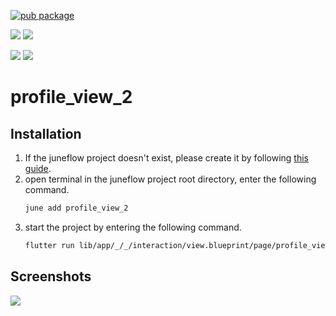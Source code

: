 [![pub package](https://img.shields.io/pub/v/profile_view_2.svg)](https://pub.dartlang.org/packages/profile_view_2)

[![](https://img.shields.io/badge/Module-Hub-007bff?style=for-the-badge&logo=flutter)](https://module.juneflow.org/)
[![](https://img.shields.io/badge/View-Hub-007bff?style=for-the-badge&logo=flutter)](https://view.juneflow.org/)

[![](https://img.shields.io/badge/DISCORD-JOIN%20SERVER-5663F7?style=for-the-badge&logo=discord&logoColor=white)](https://discord.gg/zXXHvAXCug)
[![](https://img.shields.io/badge/KakaoTalk-Join%20Room-FEE500?style=for-the-badge&logo=kakao)](https://open.kakao.com/o/gEwrffbg)
# profile_view_2

##  Installation
1. If the juneflow project doesn't exist, please create it by following [this guide](https://doc.juneflow.org/).
2. open terminal in the juneflow project root directory, enter the following command.
    ```bash
    june add profile_view_2
    ```
3. start the project by entering the following command.
    ```bash
    flutter run lib/app/_/_/interaction/view.blueprint/page/profile_view_2/_/view.dart -d chrome
    ```

## Screenshots
![](https://github.com/juneview-songdo/profile_view_2/assets/21379657/b060ca86-2f7b-4d59-bc50-8824d2861d11)

